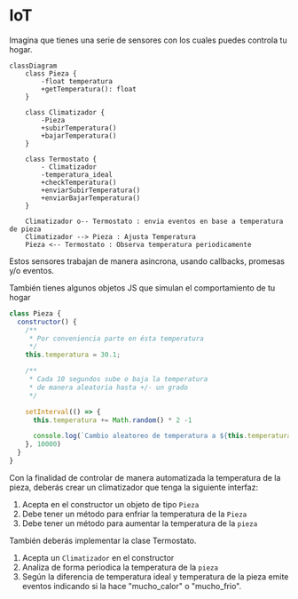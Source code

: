 # IoT

Imagina que tienes una serie de sensores con los cuales puedes controla tu hogar.

```mermaid
classDiagram
    class Pieza {
        -float temperatura
        +getTemperatura(): float
    }
    
    class Climatizador {
        -Pieza
        +subirTemperatura()
        +bajarTemperatura()
    }
    
    class Termostato {
        - Climatizador
        -temperatura_ideal
        +checkTemperatura()
        +enviarSubirTemperatura()
        +enviarBajarTemperatura()
    }

    Climatizador o-- Termostato : envia eventos en base a temperatura de pieza
    Climatizador --> Pieza : Ajusta Temperatura
    Pieza <-- Termostato : Observa temperatura periodicamente
```

Estos sensores trabajan de manera asincrona, usando callbacks, promesas y/o eventos.



También tienes algunos objetos JS que simulan el comportamiento de tu hogar

```javascript
class Pieza {
  constructor() {
    /**
     * Por conveniencia parte en ésta temperatura
     */
    this.temperatura = 30.1;

    /**
     * Cada 10 segundos sube o baja la temperatura 
     * de manera aleatoria hasta +/- un grado
     */

    setInterval(() => {
      this.temperatura += Math.random() * 2 -1

      console.log(`Cambio aleatoreo de temperatura a ${this.temperatura.toFixed(1)}°C`)
    }, 10000)
  }
}
```

Con la finalidad de controlar de manera automatizada la temperatura de la pieza, deberás crear un climatizador que tenga la siguiente interfaz:

1. Acepta en el constructor un objeto de tipo `Pieza`
2. Debe tener un método para enfriar la temperatura de la `Pieza`
3. Debe tener un método para aumentar la temperatura de la `pieza`

También deberás implementar la clase Termostato. 

1. Acepta un `Climatizador` en el constructor
2. Analiza de forma periodica la temperatura de la `pieza`
3. Según la diferencia de temperatura ideal y temperatura de la pieza emite eventos indicando si la hace "mucho_calor" o "mucho_frio".